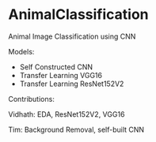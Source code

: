 # AnimalClassification
Animal Image Classification using CNN

Models:
  - Self Constructed CNN
  - Transfer Learning VGG16
  - Transfer Learning ResNet152V2

Contributions: 

Vidhath: EDA, ResNet152V2, VGG16

Tim: Background Removal, self-built CNN

